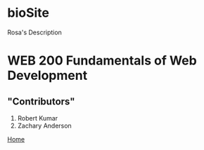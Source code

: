 # bioSite
Rosa's Description
<h1>WEB 200 Fundamentals of Web Development </h1>
<h2>"Contributors"</h2>
<ol>
    <li>Robert Kumar </li>
    <li>Zachary Anderson </li>
    </ol>
    <body>
    <a href="C:\Users\zach1\OneDrive\Desktop\Bellevue\Fundamentals of Web Development\web-200\week-5\bioSite\Landing Page.html"> Home </a>
</body>